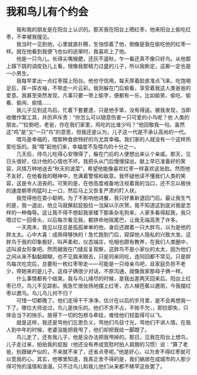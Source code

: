 # 我和鸟儿有个约会
  
　　我和我的朋友是在阳台上认识的。那天我在阳台上晒红枣，他来阳台上偷吃红枣，不幸被我撞见。  
　　我当时一见到他，心里就直扑腾，生怕惊着了他，倒像是我在偷吃他的红枣一样。就在他看到我便飞也似的逃窜时，我喜欢上了他。  
　　他是一只鸟儿。长得尖嘴猴腮，还灰不遛秋，乍一看还真不像只好鸟。从他那上蹿下跳的调皮劲儿上看，很像我那精力过盛的儿子，所以我断定，这厮一定也是一小男生。  
　　我每早拿出一点红枣摆上阳台。他也守信用，每天厚着脸皮准点飞来。吃饱喝足后，挥一挥衣袖，不带走一片云彩。我则躲在门后偷看，享受着我这人类爸爸的爱意。我甚至突然发现，凡事只要一带上偷字，便都有一乐，比如偷笑、偷吃、偷看、偷闲、偷情……  
　　我儿子见到这鸟后，忙着下套要逮，只是他手笨，没有得逞。被我发现，当即收缴作案工具，并厉声斥责：“你怎么可以随意伤害一只可爱的小鸟呢？他 人类的朋友。”“拉倒吧，老爸，你在我们家里，鸡吃的比谁少吗？”他回敬我一句。虽然这“鸡”是“又”一只“鸟”的意思，但我还是认为，儿子这一代是不承认高尚的一代。  
　　喂鸟是幸福的，喂那种食欲特好的鸟尤其幸福。我们家的人就没有一个这样热爱吃饭的。我“喂”起他们来，幸福度不及喂鸟的十分之一。  
　　几天后，待鸟儿吃得心安理得了，躲在门后的人便想出来认个亲戚。那天，见日头很好，估计他的心情也不坏。我把头从门后慢慢探出，献上早已准备好的笑容，风情万种地送去“秋天的波菜”，希望他能像喜欢红枣一样喜欢这张脸。然而他不友好，在他看我的眼神中，充满着警惕和敌意。我怀疑他读不懂我们人类的笑容，这是令人沮丧的。可笑的是，在他高度戒备地注视着我的当口，还不忘以极快的速度朝枣肉猛叼上一口，然后马上又恢复严肃的盯人状。  
　　我觉得他在耍小聪明，为了不影响他进餐，我只好重新退回门后。最让我生气的是，我一退出，他立马就撅起屁股拉一泡屎以示庆贺。我不知道这到底对我是怎样的一种侮辱。这让我不得不想起我家楼下那条杂毛狗来，人家多看得起我，我只喂过它一回骨头，以后每次看见我，都拼命地摇尾巴，让我无端高贵了许多。  
　　一天周末，我见以往总是孤孤单单的他，身后还跟着一只大胖鸟，以为是他的胖太太。心中大喜：成熟得够快的！急忙跑到门后，窥探他人隐私的兴致大发。这胖鸟于我的印象极好，叫声柔和，仪态端庄，吃相也颇有教养，在我们人类圈中，这叫淑女形象吧。然而据我在门缝反复观察，这胖鸟不是小家伙的太太，因为他们之间从来不黏黏糊糊，也不见眉来眼去，只是同来同吃，连同回都不常见。只是胖鸟每次吃完后，总要衔一枚红枣带走——可能是一只母亲鸟吧，且家庭负担不老少，带她来的是儿子。这母子俩很少对话，不原沟通，就像我家那母子俩一样。  
　　什么事情都有个结束。我与鸟儿缘尽的时候，是我出差两天回来后。阳台上红枣已尽，鸟儿不见踪影。我急忙很张扬地摆上红枣，古人植芭蕉以邀雨，今我摆红枣以邀鸟。鸟儿鸟儿何不归？  
　　可惜一切都晚了。他们走得干干净净。估计在以后的岁月里，是不会再想我一下了。哪位大师说过，鸟儿是快乐的。他们不贪不占，不赊不欠，，即捡即失，只体会当下的快乐，放得下一切的包袱与牵挂，难怪他们轻盈得可以飞。  
　　就是这样，我还是骂他们忘恩负义，骂他们鸟目寸光，骂他们不讲人情。在我人到中年的时候，老婆没能把我甩了，他们却把我给一脚蹬了。  
　　鸟儿走了，还有我儿子，他是没办法把我甩掉的。那日，见我在阳台上想鸟，儿子走过来，拍拍我的屁股（他还没有养成宽慰时拍人肩膀的习惯）说：“算了老爸，别跟破产似的，不来就不来了，还省点枣呢。”他是好心，以为舍不得红枣就可以宽我的心，其实，他哪里知道，我真正舍不得的是，我们蜗居在成城市的人那少得可怜的温情和浪漫。只不过鸟儿和我儿他们从来都不稀罕这些罢了。
  